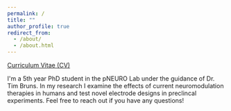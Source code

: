 ```yaml
---
permalink: /
title: ""
author_profile: true
redirect_from: 
  - /about/
  - /about.html
---
```


[Curriculum Vitae (CV)](https://amadorclagunas.github.io/files/Lagunas_CV_2024_10_14.pdf)

I'm a 5th year PhD student in the pNEURO Lab under the guidance of Dr. Tim Bruns. In my research I examine the effects of current neuromodulation therapies in humans and test novel electrode designs in preclincal experiments. Feel free to reach out if you have any questions!
